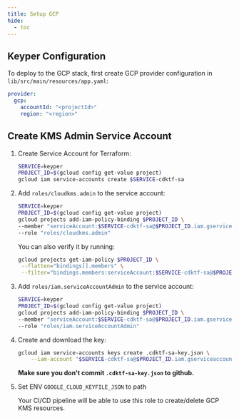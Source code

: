 ```yaml
---
title: Setup GCP
hide:
  - toc
---
```


## Keyper Configuration

To deploy to the GCP stack, first create GCP provider configuration in `lib/src/main/resources/app.yaml`:

```yaml
provider:
  gcp:
    accountId: "<projectId>"
    region: "<region>"
```

## Create KMS Admin Service Account

1. Create Service Account for Terraform:
   ```bash
   SERVICE=keyper
   PROJECT_ID=$(gcloud config get-value project)
   gcloud iam service-accounts create $SERVICE-cdktf-sa
   ```
2. Add `roles/cloudkms.admin` to the service account:
   ```bash
   SERVICE=keyper
   PROJECT_ID=$(gcloud config get-value project)
   gcloud projects add-iam-policy-binding $PROJECT_ID \
   --member "serviceAccount:$SERVICE-cdktf-sa@$PROJECT_ID.iam.gserviceaccount.com" \
   --role "roles/cloudkms.admin"
   ```
   You can also verify it by running:
   ```bash
   gcloud projects get-iam-policy $PROJECT_ID \
    --flatten="bindings[].members" \
    --filter="bindings.members:serviceAccount:$SERVICE-cdktf-sa@$PROJECT_ID.iam.gserviceaccount.com"
   ```
3. Add `roles/iam.serviceAccountAdmin` to the service account:
   ```bash
   SERVICE=keyper
   PROJECT_ID=$(gcloud config get-value project)
   gcloud projects add-iam-policy-binding $PROJECT_ID \
   --member "serviceAccount:$SERVICE-cdktf-sa@$PROJECT_ID.iam.gserviceaccount.com" \
   --role "roles/iam.serviceAccountAdmin"
   ```
4. Create and download the key:

    ```bash
    gcloud iam service-accounts keys create .cdktf-sa-key.json \
        --iam-account "$SERVICE-cdktf-sa@$PROJECT_ID.iam.gserviceaccount.com"
    ```
   **Make sure you don't commit `.cdktf-sa-key.json` to github.**

5. Set ENV `GOOGLE_CLOUD_KEYFILE_JSON` to path

   Your CI/CD pipeline will be able to use this role to create/delete GCP KMS resources.
